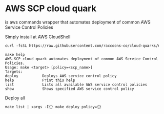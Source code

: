 # AWS SCP cloud quark
is aws commands wrapper that automates deployment of common AWS Service Control Policies

Simply install at AWS CloudShell
````html
curl -fsSL https://raw.githubusercontent.com/raccoons-co/cloud-quarks/main/aws-scp/Makefile --output Makefile
````
```shell
make help
AWS-SCP cloud quark automates deployment of common AWS Service Control Policies.
Usage: make <target> [policy=<scp_name>]
Targets:
deploy           Deploys AWS service control policy
help             Print this help
list             Lists all available AWS service control policies
show             Shows specified AWS service control policy
````
Deploy all
````shell
make list | xargs -I{} make deploy policy={}
````